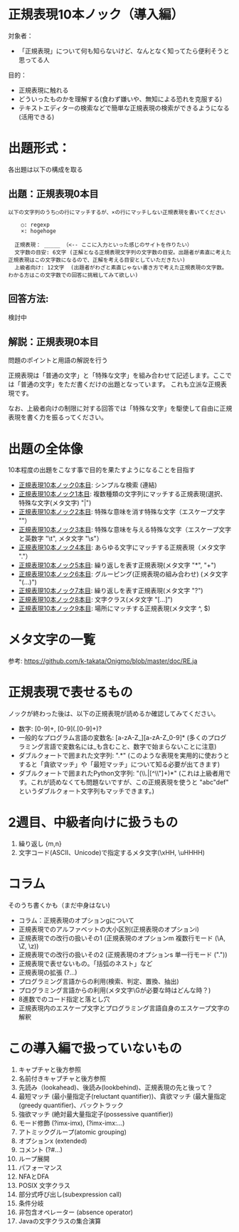 # 正規表現10本ノック（導入編）

対象者：
  * 「正規表現」について何も知らないけど、なんとなく知ってたら便利そうと思ってる人

目的：
  * 正規表現に触れる
  * どういったものかを理解する(食わず嫌いや、無知による恐れを克服する)
  * テキストエディターの検索などで簡単な正規表現の検索ができるようになる(活用できる)

# 出題形式：

各出題は以下の構成を取る

## 出題：正規表現0本目

```
以下の文字列のうち○の行にマッチするが、×の行にマッチしない正規表現を書いてください

    ○: regexp
    ×: hogehoge

  正規表現： _____ （<-- ここに入力といった感じのサイトを作りたい）
  文字数の目安: 6文字 (正解となる正規表現文字列の文字数の目安。出題者が素直に考えた正規表現はこの文字数になるので、正解を考える目安としていただきたい)
  上級者向け: 12文字  (出題者がわざと素直じゃない書き方で考えた正規表現の文字数。わかる方はこの文字数での回答に挑戦してみて欲しい)
```

## 回答方法:

検討中

## 解説：正規表現0本目

問題のポイントと用語の解説を行う

正規表現は「普通の文字」と「特殊な文字」を組み合わせて記述します。ここでは「普通の文字」をただ書くだけの出題となっています。
これも立派な正規表現です。

なお、上級者向けの制限に対する回答では「特殊な文字」を駆使して自由に正規表現を書く力を振るってください。

<!--
* 「regexp」とは：正規表現は英語で"Regular Expression"と言い、略してregexp, regex, regx, re などと書く時がある
* 「hogehoge」とは：その文字列に特段意味のないことを表す文字列、バリエーションに「fugafuga」「piyopiyo」などがある。([メタ構文変数](https://ja.wikipedia.org/wiki/%E3%83%A1%E3%82%BF%E6%A7%8B%E6%96%87%E5%A4%89%E6%95%B0#:~:text=%E6%97%A5%E6%9C%AC%E3%81%AE%E3%81%BF%E3%81%A7%E4%BD%BF%E7%94%A8%E3%81%95%E3%82%8C,%E3%81%BB%E3%81%92%EF%BC%89%E3%80%8D%E3%81%AA%E3%81%A9%E3%81%8C%E3%81%82%E3%82%8B%E3%80%82))
* 「マッチ」とは正規表現と文字列を照合すること、正規表現により目的の文字列が検索できたら「マッチした」という
-->

# 出題の全体像

10本程度の出題をこなす事で目的を果たすようになることを目指す

* [正規表現10本ノック0本目](knock000.md): シンプルな検索 (連結)
* [正規表現10本ノック1本目](knock001.md): 複数種類の文字列にマッチする正規表現(選択、特殊な文字(メタ文字) "|")
* [正規表現10本ノック2本目](knock002.md): 特殊な意味を消す特殊な文字（エスケープ文字 "\"）
* [正規表現10本ノック3本目](knock003.md): 特殊な意味を与える特殊な文字（エスケープ文字と英数字 "\t", メタ文字 "\s"）
* [正規表現10本ノック4本目](knock004.md): あらゆる文字にマッチする正規表現（メタ文字 "."）
* [正規表現10本ノック5本目](knock005.md): 繰り返しを表す正規表現(メタ文字 "*", "+")
* [正規表現10本ノック6本目](knock006.md): グルーピング(正規表現の組み合わせ) (メタ文字 "(…)")
* [正規表現10本ノック7本目](knock007.md): 繰り返しを表す正規表現(メタ文字 "?")
* [正規表現10本ノック8本目](knock008.md): 文字クラス(メタ文字 "[…]")
* [正規表現10本ノック9本目](knock009.md): 場所にマッチする正規表現(メタ文字 ^, $)

# メタ文字の一覧

参考: https://github.com/k-takata/Onigmo/blob/master/doc/RE.ja

# 正規表現で表せるもの

ノックが終わった後は、以下の正規表現が読めるか確認してみてください。

* 数字: [0-9]+,  [0-9]\(.[0-9]+)?
* 一般的なプログラム言語の変数名: [a-zA-Z_][a-zA-Z_0-9]* (多くのプログラミング言語で変数名には_も含むこと、数字で始まらないことに注意)
* ダブルクォートで囲まれた文字列: ".*"  (このような表現を実用的に使おうとすると「貪欲マッチ」や「最短マッチ」について知る必要が出てきます)
* ダブルクォートで囲まれたPython文字列: "(\\\\.|[^\\\\"]+)*"  (これは上級者用です。これが読めなくても問題ないですが、この正規表現を使うと "abc\"def" というダブルクォート文字列もマッチできます。)

# 2週目、中級者向けに扱うもの

1. 繰り返し {m,n}
1. 文字コード(ASCII、Unicode)で指定するメタ文字(\xHH, \uHHHH)

# コラム

そのうち書くかも（まだ中身はない)

* コラム：正規表現のオプションgについて
* 正規表現でのアルファベットの大小区別(正規表現のオプションi)
* 正規表現での改行の扱いその1 (正規表現のオプションm 複数行モード (\A, \Z, \z))
* 正規表現での改行の扱いその2 (正規表現のオプションs 単一行モード ("."))
* 正規表現で表せないもの。「括弧のネスト」など
* 正規表現の拡張 (?…)
* プログラミング言語からの利用(検索、判定、置換、抽出)
* プログラミング言語からの利用(メタ文字\Gが必要な時はどんな時？)
* 8進数でのコード指定と落とし穴
* 正規表現内のエスケープ文字とプログラミング言語自身のエスケープ文字の解釈

# この導入編で扱っていないもの

1. キャプチャと後方参照
1. 名前付きキャプチャと後方参照
1. 先読み（lookahead)、後読み(lookbehind)、正規表現の先と後って？
1. 最短マッチ (最小量指定子(reluctant quantifier))、貪欲マッチ (最大量指定(greedy quantifier)、バックトラック
1. 強欲マッチ (絶対最大量指定子(possessive quantifier))
1. モード修飾 (?imx-imx), (?imx-imx:…)
1. アトミックグループ(atomic grouping)
1. オプションx (extended)
1. コメント (?#…)
1. ループ展開
1. パフォーマンス
1. NFAとDFA
1. POSIX 文字クラス
2. 部分式呼び出し(subexpression call)
3. 条件分岐
4. 非包含オペレーター (absence operator)
5. Javaの文字クラスの集合演算

